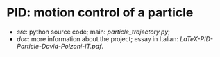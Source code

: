 # PID: motion control of a particle #

* *src*: python source code; main: *particle_trajectory.py*;
* *doc*: more information about the project; essay in Italian: *LaTeX-PID-Particle-David-Polzoni-IT.pdf*.
